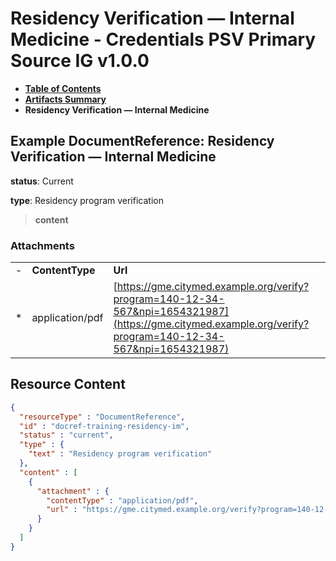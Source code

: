 # Residency Verification — Internal Medicine - Credentials PSV Primary Source IG v1.0.0

* [**Table of Contents**](toc.md)
* [**Artifacts Summary**](artifacts.md)
* **Residency Verification — Internal Medicine**

## Example DocumentReference: Residency Verification — Internal Medicine

**status**: Current

**type**: Residency program verification

> **content**

### Attachments

| | | |
| :--- | :--- | :--- |
| - | **ContentType** | **Url** |
| * | application/pdf | [https://gme.citymed.example.org/verify?program=140-12-34-567&npi=1654321987](https://gme.citymed.example.org/verify?program=140-12-34-567&npi=1654321987) |




## Resource Content

```json
{
  "resourceType" : "DocumentReference",
  "id" : "docref-training-residency-im",
  "status" : "current",
  "type" : {
    "text" : "Residency program verification"
  },
  "content" : [
    {
      "attachment" : {
        "contentType" : "application/pdf",
        "url" : "https://gme.citymed.example.org/verify?program=140-12-34-567&npi=1654321987"
      }
    }
  ]
}

```
